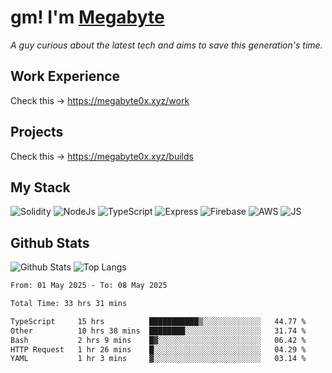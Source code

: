 # gm! I'm [Megabyte](https://megabyte0x.xyz/)

*A guy curious about the latest tech and aims to save this generation's time.*

## Work Experience

Check this -> https://megabyte0x.xyz/work

## Projects

Check this -> https://megabyte0x.xyz/builds

## My Stack

![Solidity](https://img.shields.io/badge/solidity-grey?style=for-the-badge&logo=solidity&logoColor=Green)
![NodeJs](https://img.shields.io/badge/NODE_JS-grey?style=for-the-badge&logo=nodedotjs&logoColor=Green)
![TypeScript](https://img.shields.io/badge/TS-grey?style=for-the-badge&logo=typescript&logoColor=Green)
![Express](https://img.shields.io/badge/EXPRESS-grey?style=for-the-badge&logo=EXPRESS&logoColor=Green)
![Firebase](https://img.shields.io/badge/EXPRESS-grey?style=for-the-badge&logo=EXPRESS&logoColor=Green)
![AWS](https://img.shields.io/badge/AWS-grey?style=for-the-badge&logo=amazonaws&logoColor=Yellow)
![JS](https://img.shields.io/badge/JS-grey?style=for-the-badge&logo=javascript&logoColor=Green)

## Github Stats

![Github Stats](https://github-readme-stats.vercel.app/api?username=megabyte0x&show_icons=true&theme=dark&hide_border=true&bg_color=0D1117) ![Top Langs](https://github-readme-stats.vercel.app/api/top-langs/?username=megabyte0x&layout=compact&theme=dark)

<!--START_SECTION:waka-->

```txt
From: 01 May 2025 - To: 08 May 2025

Total Time: 33 hrs 31 mins

TypeScript     15 hrs          ███████████▒░░░░░░░░░░░░░   44.77 %
Other          10 hrs 38 mins  ████████░░░░░░░░░░░░░░░░░   31.74 %
Bash           2 hrs 9 mins    █▓░░░░░░░░░░░░░░░░░░░░░░░   06.42 %
HTTP Request   1 hr 26 mins    █░░░░░░░░░░░░░░░░░░░░░░░░   04.29 %
YAML           1 hr 3 mins     ▓░░░░░░░░░░░░░░░░░░░░░░░░   03.14 %
```

<!--END_SECTION:waka-->


